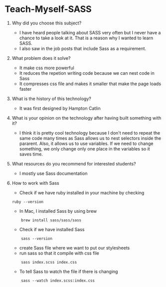 # Teach-Myself-SASS

1. Why did you choose this subject?
    - I have heard people talking about SASS very often but I never have a chance to take a look at it. That is a reason why I wanted to learn SASS. 
    - I also saw in the job posts that include Sass as a requirement.

2. What problem does it solve?
    - It make css more powerful
    - It reduces the repetion writing code because we can nest code in Sass
    - It compresses css file and makes it smaller that make the page loads faster

3. What is the history of this technology?
    - It was first designed by Hampton Catlin

4. What is your opinion on the technology after having built something with it?
    - I think it is pretty cool technology because I don't need to repeat the same code many times as Sass allows us to nest selectors inside the pararent. Also, it allows us to use variables. If we need to change something, we only change only one place in the variables so it saves time.

5. What resources do you recommend for interested students?
    - I mostly use Sass documentation

6. How to work with Sass
    - Check if we have ruby installed in your machine by checking 
    ```
    ruby --version
    ```
    - In Mac, I installed Sass by using brew
    ```
        brew install sass/sass/sass
    ```
    - Check if we have installed Sass
    ```
        sass --version
    ```
    - create Sass file where we want to put our stylesheets
    - run sass so that it compile with css file
    ```
        sass index.scss index.css
    ```
    - To tell Sass to watch the file if there is changing
    ```
        sass --watch index.scss:index.css
    


